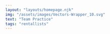 ```yaml
---
layout: "layouts/homepage.njk"
img: "/assets/images/Vectors-Wrapper_10.svg"
text: "Team Practice"
tags: "rentallists"
---
```

